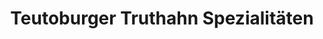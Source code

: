 ---
title: "Teutoburger Truthahn Spezialitäten"
url: /preussisch-oldendorf/teutoburger-truthahn-spezialitaeten/
shop: Metzgerei
---